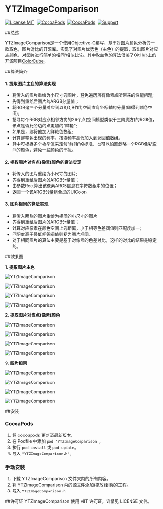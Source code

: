 

YTZImageComparison
==============

[![License MIT](https://img.shields.io/badge/license-MIT-green.svg?style=flat)](https://raw.githubusercontent.com/Job-Yang/YTZImageComparison/master/LICENSE)&nbsp;
[![CocoaPods](http://img.shields.io/cocoapods/v/YTZImageComparison.svg?style=flat)](http://cocoapods.org/?q=YTZImageComparison)&nbsp;
[![CocoaPods](http://img.shields.io/cocoapods/p/YTZImageComparison.svg?style=flat)](http://cocoapods.org/?q=YTZImageComparison)&nbsp;
[![Support](https://img.shields.io/badge/support-iOS%208%2B%20-blue.svg?style=flat)](https://www.apple.com/nl/ios/)&nbsp;

##总述

 YTZImageComparison是一个使用Objective-C编写，基于对图片颜色分析的一款取色，图片对比的开源库。实现了对图片优势色（主色）的提取，取出图片对应点颜色、对图片进行简单的相同/相似比较。其中取主色的算法借鉴了GitHub上的开源项目[ColorCube](https://github.com/pixelogik/ColorCube)。

##算法简介

#### 1. 提取图片主色的算法实现
- 将传入的图片重绘为小尺寸的图片，避免遍历所有像素点所带来的性能问题;
- 先得到重绘后图片的ARGB分量值；
- 将RGB这三个分量对应到以R,G,B作为空间直角坐标轴的分量(即得到颜色空间);
- 搜寻每个RGB对应点相邻方向的26个点(空间模型类似于三阶魔方)的RGB值，该点是否比旁边的点更加的"鲜艳";
- 如果是，则将他加入鲜艳色数组;
- 计算鲜艳色出现的频率，按照频率高低加入到返回值数组。
- 其中可根据多个枚举值来定制"鲜艳"的标准，也可以设置忽略一个RGB色彩空间的颜色，避免一些颜色的干扰。
 
 
#### 2. 提取图片对应点(像素)颜色的算法实现
- 将传入的图片重绘为小尺寸的图片;
- 先得到重绘后图片的ARGB分量值；
- 由参数Rect算出该像素ARGB信息在字符数组中的位置；
- 返回一个该ARGB分量组合成的UIColor。
 
 
#### 3. 图片相同的算法实现
- 将传入两张的图片重绘为相同的小尺寸的图片;
- 先得到重绘后图片的ARGB分量值；
- 计算对应像素在颜色空间上的距离，小于相等色差阀值则匹配度加一;
- 匹配度高于最低相等阀值则视为图片相同。
- 对于相同图片的算法主要是基于对像素的色差对比，这样的对比的结果是稳定的。

  
##效果图

**1. 提取图片主色**

![YTZImageComparison](https://github.com/Job-Yang/YTZImageComparison/blob/master/ScreenShots/MainColourDemo1.png)

![YTZImageComparison](https://github.com/Job-Yang/YTZImageComparison/blob/master/ScreenShots/MainColourDemo2.png)

![YTZImageComparison](https://github.com/Job-Yang/YTZImageComparison/blob/master/ScreenShots/MainColourDemo3.png)

![YTZImageComparison](https://github.com/Job-Yang/YTZImageComparison/blob/master/ScreenShots/MainColourDemo4.png)


**2. 提取图片对应点(像素)颜色**

![YTZImageComparison](https://github.com/Job-Yang/YTZImageComparison/blob/master/ScreenShots/GetColourDemo1.png)

![YTZImageComparison](https://github.com/Job-Yang/YTZImageComparison/blob/master/ScreenShots/GetColourDemo2.png)

![YTZImageComparison](https://github.com/Job-Yang/YTZImageComparison/blob/master/ScreenShots/GetColourDemo3.png)

![YTZImageComparison](https://github.com/Job-Yang/YTZImageComparison/blob/master/ScreenShots/GetColourDemo4.png)


**3. 图片相同**

![YTZImageComparison](https://github.com/Job-Yang/YTZImageComparison/blob/master/ScreenShots/EqualImageDemo1.png)

![YTZImageComparison](https://github.com/Job-Yang/YTZImageComparison/blob/master/ScreenShots/EqualImageDemo2.png)

![YTZImageComparison](https://github.com/Job-Yang/YTZImageComparison/blob/master/ScreenShots/EqualImageDemo3.png)

![YTZImageComparison](https://github.com/Job-Yang/YTZImageComparison/blob/master/ScreenShots/EqualImageDemo4.png)


##安装
### CocoaPods

1. 将 cocoapods 更新至最新版本.
2. 在 Podfile 中添加 `pod 'YTZImageComparison'`。
3. 执行 `pod install` 或 `pod update`。
4. 导入 `"YTZImageComparison.h"`。

### 手动安装

1. 下载 YTZImageComparison 文件夹内的所有内容。
2. 将 YTZImageComparison 内的源文件添加(拖放)到你的工程。
3. 导入 `YTZImageComparison.h`.


##许可证
YTZImageComparison 使用 MIT 许可证，详情见 LICENSE 文件。


